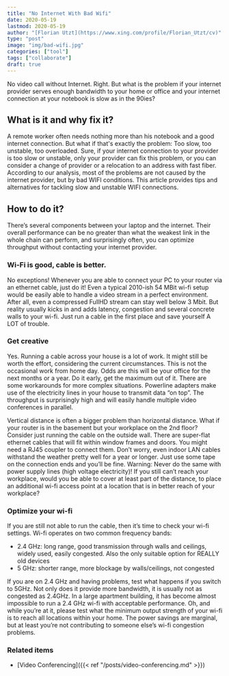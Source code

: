 ```yaml
---
title: "No Internet With Bad Wifi"
date: 2020-05-19
lastmod: 2020-05-19
author: "[Florian Utzt](https://www.xing.com/profile/Florian_Utzt/cv)"
type: "post"
image: "img/bad-wifi.jpg"
categories: ["tool"]
tags: ["collaborate"]
draft: true
---
```


No video call without Internet. Right. But what is the problem if your internet provider serves enough bandwidth to your home or office and your internet connection at your notebook is slow as in the 90ies?

<!--more-->

## What is it and why fix it?

A remote worker often needs nothing more than his notebook and a good internet connection. But what if that's exactly the problem: Too slow, too unstable, too overloaded. Sure, if your internet connection to your provider is too slow or unstable, only your provider can fix this problem, or you can consider a change of provider or a relocation to an address with fast fiber. According to our analysis, most of the problems are not caused by the internet provider, but by bad WIFI conditions. This article provides tips and alternatives for tackling slow and unstable WIFI connections.

## How to do it?

There’s several components between your laptop and the internet. Their overall performance can be no greater than what the weakest link in the whole chain can perform, and surprisingly often, you can optimize throughput without contacting your internet provider.

### Wi-Fi is good, cable is better.

No exceptions! Whenever you are able to connect your PC to your router via an ethernet cable, just do it! Even a typical 2010-ish 54 MBit wi-fi setup would be easily able to handle a video stream in a perfect environment. After all, even a compressed FullHD stream can stay well below 3 Mbit. But reality usually kicks in and adds latency, congestion and several concrete walls to your wi-fi. Just run a cable in the first place and save yourself A LOT of trouble.

### Get creative

Yes. Running a cable across your house is a lot of work. It might still be worth the effort, considering the current circumstances. This is not the occasional work from home day. Odds are this will be your office for the next months or a year. Do it early, get the maximum out of it. There are some workarounds for more complex situations. Powerline adapters make use of the electricity lines in your house to transmit data “on top”. The throughput is surprisingly high and will easily handle multiple video conferences in parallel.

Vertical distance is often a bigger problem than horizontal distance. What if your router is in the basement but your workplace on the 2nd floor? Consider just running the cable on the outside wall. There are super-flat ethernet cables that will fit within window frames and doors. You might need a RJ45 coupler to connect them. Don’t worry, even indoor LAN cables withstand the weather pretty well for a year or longer. Just use some tape on the connection ends and you’ll be fine. Warning: Never do the same with power supply lines (high voltage electricity)! If you still can’t reach your workplace, would you be able to cover at least part of the distance, to place an additional wi-fi access point at a location that is in better reach of your workplace?

### Optimize your wi-fi

If you are still not able to run the cable, then it’s time to check your wi-fi settings. Wi-fi operates on two common frequency bands:

* 2.4 GHz: long range, good transmission through walls and ceilings, widely used, easily
congested. Also the only suitable option for REALLY old devices
* 5 GHz: shorter range, more blockage by walls/ceilings, not congested

If you are on 2.4 GHz and having problems, test what happens if you switch to 5GHz. Not only does it provide more bandwidth, it is usually not as congested as 2.4GHz. In a large apartment building, it has become almost impossible to run a 2.4 GHz wi-fi with acceptable performance. Oh, and while you’re at it, please test what the minimum output strength of your wi-fi is to reach all locations within your home. The power savings are marginal, but at least you’re not contributing to someone else’s wi-fi congestion problems.

### Related items

* [Video Conferencing]({{< ref "/posts/video-conferencing.md" >}})
